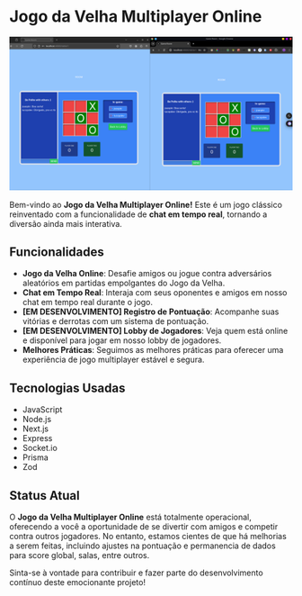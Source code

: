 # Jogo da Velha Multiplayer Online
![HashGame_2.0](./images/hashgame_1.1.2.png)
<div style="max-width: 800px">
Bem-vindo ao <b>Jogo da Velha Multiplayer Online!</b> Este é um jogo clássico reinventado com a funcionalidade de <b>chat em tempo real</b>, tornando a diversão ainda mais interativa.

## Funcionalidades

- **Jogo da Velha Online**: Desafie amigos ou jogue contra adversários aleatórios em partidas empolgantes do Jogo da Velha.
- **Chat em Tempo Real**: Interaja com seus oponentes e amigos em nosso chat em tempo real durante o jogo.
- **[EM DESENVOLVIMENTO] Registro de Pontuação**: Acompanhe suas vitórias e derrotas com um sistema de pontuação.
- **[EM DESENVOLVIMENTO] Lobby de Jogadores**: Veja quem está online e disponível para jogar em nosso lobby de jogadores.
- **Melhores Práticas**: Seguimos as melhores práticas para oferecer uma experiência de jogo multiplayer estável e segura.

## Tecnologias Usadas

- JavaScript
- Node.js
- Next.js
- Express
- Socket.io
- Prisma
- Zod

## Status Atual

O **Jogo da Velha Multiplayer Online** está totalmente operacional, oferecendo a você a oportunidade de se divertir com amigos e competir contra outros jogadores. No entanto, estamos cientes de que há melhorias a serem feitas, incluindo ajustes na pontuação e permanencia de dados para score global, salas, entre outros.

Sinta-se à vontade para contribuir e fazer parte do desenvolvimento contínuo deste emocionante projeto!
</div>
